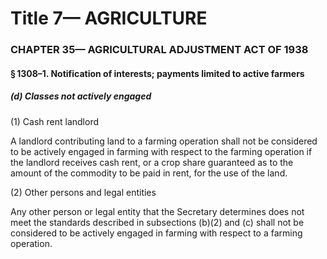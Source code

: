 
# Title 7— AGRICULTURE
### CHAPTER 35— AGRICULTURAL ADJUSTMENT ACT OF 1938
#### § 1308–1. Notification of interests; payments limited to active farmers
##### (d) Classes not actively engaged

(1) Cash rent landlord

A landlord contributing land to a farming operation shall not be considered to be actively engaged in farming with respect to the farming operation if the landlord receives cash rent, or a crop share guaranteed as to the amount of the commodity to be paid in rent, for the use of the land.

(2) Other persons and legal entities

Any other person or legal entity that the Secretary determines does not meet the standards described in subsections (b)(2) and (c) shall not be considered to be actively engaged in farming with respect to a farming operation.
